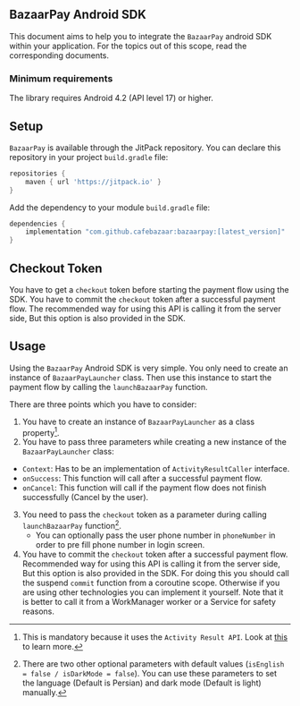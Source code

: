 ## BazaarPay Android SDK

This document aims to help you to integrate the `BazaarPay` android SDK within your application. For
the topics out of this scope, read the corresponding documents.

### Minimum requirements

The library requires Android 4.2 (API level 17) or higher.

## Setup

`BazaarPay` is available through the JitPack repository. You can declare this repository in your
project `build.gradle` file:

```groovy
repositories {
    maven { url 'https://jitpack.io' }
}
```

Add the dependency to your module `build.gradle` file:

```groovy
dependencies {
    implementation "com.github.cafebazaar:bazaarpay:[latest_version]"
}
```

## Checkout Token

You have to get a `checkout` token before starting the payment flow using the SDK. You have to
commit the `checkout` token after a successful payment flow. The recommended way for using this API
is calling it from the server side, But this option is also provided in the SDK.

## Usage

Using the `BazaarPay` Android SDK is very simple. You only need to create an instance
of `BazaarPayLauncher` class. Then use this instance to start the payment flow by calling
the `launchBazaarPay` function.

There are three points which you have to consider:

1. You have to create an instance of `BazaarPayLauncher` as a class property[^1].
2. You have to pass three parameters while creating a new instance of the `BazaarPayLauncher` class:

* `Context`: Has to be an implementation of `ActivityResultCaller` interface.
* `onSuccess`: This function will call after a successful payment flow.
* `onCancel`: This function will call if the payment flow does not finish successfully (Cancel by
  the user).

3. You need to pass the `checkout` token as a parameter during calling `launchBazaarPay`
   function[^2].
   * You can optionally pass the user phone number in `phoneNumber` in order to pre fill phone
     number in login screen.
4. You have to commit the `checkout` token after a successful payment flow. Recommended way for
   using this API is calling it from the server side, But this option is also provided in the SDK.
   For doing this you should call the suspend `commit` function from a coroutine scope. Otherwise if
   you are using other technologies you can implement it yourself. Note that
   it is better to call it from a WorkManager worker or a Service for safety reasons.

[^1]: This is mandatory because it uses the `Activity Result API`. Look
at [this](https://developer.android.com/training/basics/intents/result) to learn more.

[^2]: There are two other optional parameters with default
values (`isEnglish = false / isDarkMode = false`). You can use these parameters to set the
language (Default is Persian) and dark mode (Default is light) manually.
